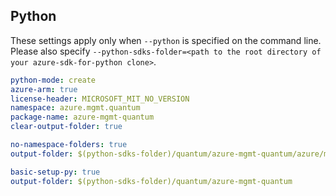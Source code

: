 ## Python

These settings apply only when `--python` is specified on the command line.
Please also specify `--python-sdks-folder=<path to the root directory of your azure-sdk-for-python clone>`.

```yaml $(python)
python-mode: create
azure-arm: true
license-header: MICROSOFT_MIT_NO_VERSION
namespace: azure.mgmt.quantum
package-name: azure-mgmt-quantum
clear-output-folder: true
```

``` yaml $(python) && $(python-mode) == 'update'
no-namespace-folders: true
output-folder: $(python-sdks-folder)/quantum/azure-mgmt-quantum/azure/mgmt/quantum
```

``` yaml $(python) && $(python-mode) == 'create'
basic-setup-py: true
output-folder: $(python-sdks-folder)/quantum/azure-mgmt-quantum
```
